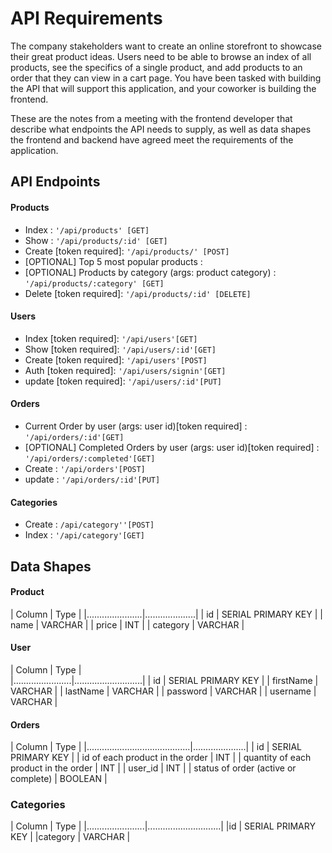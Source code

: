 # API Requirements
The company stakeholders want to create an online storefront to showcase their great product ideas. Users need to be able to browse an index of all products, see the specifics of a single product, and add products to an order that they can view in a cart page. You have been tasked with building the API that will support this application, and your coworker is building the frontend.

These are the notes from a meeting with the frontend developer that describe what endpoints the API needs to supply, as well as data shapes the frontend and backend have agreed meet the requirements of the application. 

## API Endpoints
#### Products
- Index : `'/api/products' [GET]`
- Show :  `'/api/products/:id' [GET]`
- Create [token required]: `'/api/products/' [POST]`
- [OPTIONAL] Top 5 most popular products :
- [OPTIONAL] Products by category (args: product category) : `'/api/products/:category' [GET]`
- Delete [token required]: `'/api/products/:id' [DELETE]`

#### Users
- Index [token required]: `'/api/users'[GET]`
- Show [token required]: `'/api/users/:id'[GET]`
- Create [token required]: `'/api/users'[POST]`
- Auth [token required]: `'/api/users/signin'[GET]`
- update [token required]: `'/api/users/:id'[PUT]`

#### Orders
- Current Order by user (args: user id)[token required] : `'/api/orders/:id'[GET]`
- [OPTIONAL] Completed Orders by user (args: user id)[token required] : `'/api/orders/:completed'[GET]`
- Create : `'/api/orders'[POST]`
- update : `'/api/orders/:id'[PUT]`

#### Categories
- Create : `/api/category''[POST]`
- Index  : `'/api/category'[GET]`


## Data Shapes
#### Product

| Column               |  Type              |
|......................|....................|
| id                   | SERIAL PRIMARY KEY |
| name                 | VARCHAR            |
| price                | INT                |
| category             | VARCHAR            | 

#### User

|    Column             |     Type                  |   
|.......................|...........................|
| id                    |  SERIAL PRIMARY KEY       |
| firstName             |   VARCHAR                 |
| lastName              |   VARCHAR                 |
| password              |   VARCHAR                 |
| username              |   VARCHAR                 |

#### Orders

|   Column                                | Type                |
|.........................................|.....................|
| id                                      | SERIAL PRIMARY KEY  |
| id of each product in the order         | INT                 |
| quantity of each product in the order   | INT                 |
| user_id                                 | INT                 |
| status of order (active or complete)    | BOOLEAN             |

### Categories

|     Column            |      Type                   |
|.......................|.............................|
|id                     |    SERIAL PRIMARY KEY       |
|category               |    VARCHAR                  |